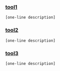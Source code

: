 ### <a href="tool1"> tool1 </a>
    [one-line description]


### <a href="tool2"> tool2 </a>
    [one-line description]


### <a href="tool3"> tool3 </a>
    [one-line description]